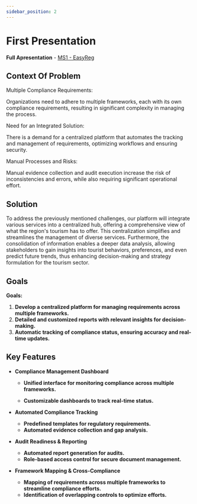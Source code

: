 ```yaml
---
sidebar_position: 2
---
```


# First Presentation

**Full Apresentation** - [MS1 - EasyReg](https://gamma.app/docs/EasyReg-2fn8nzdxka9zj6q)

## Context Of Problem

Multiple Compliance Requirements:

Organizations need to adhere to multiple frameworks, each with its own compliance requirements, resulting in significant complexity in managing the process.

Need for an Integrated Solution:

There is a demand for a centralized platform that automates the tracking and management of requirements, optimizing workflows and ensuring security.


Manual Processes and Risks:

Manual evidence collection and audit execution increase the risk of inconsistencies and errors, while also requiring significant operational effort.


## Solution

To address the previously mentioned challenges, our platform will integrate various services into a centralized hub, offering a comprehensive view of what the region's tourism has to offer. This centralization simplifies and streamlines the management of diverse services. Furthermore, the consolidation of information enables a deeper data analysis, allowing stakeholders to gain insights into tourist behaviors, preferences, and even predict future trends, thus enhancing decision-making and strategy formulation for the tourism sector.

## Goals

**Goals:**

1. **Develop a centralized platform for managing requirements across multiple frameworks.**
2. **Detailed and customized reports with relevant insights for decision-making.**
3. **Automatic tracking of compliance status, ensuring accuracy and real-time updates.**

## Key Features




- **Compliance Management Dashboard**

    - **Unified interface for monitoring compliance across multiple frameworks.**
    
    - **Customizable dashboards to track real-time status.**
- **Automated Compliance Tracking**
    - **Predefined templates for regulatory requirements.**
    - **Automated evidence collection and gap analysis.**
- **Audit Readiness & Reporting**
    - **Automated report generation for audits.**
    - **Role-based access control for secure document management.**
- **Framework Mapping & Cross-Compliance**
    - **Mapping of requirements across multiple frameworks to streamline compliance efforts.**
    - **Identification of overlapping controls to optimize efforts.**
